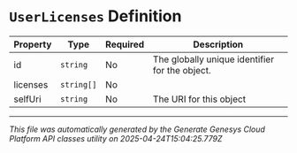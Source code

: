 # `UserLicenses` Definition

| Property | Type | Required | Description |
|----------|------|----------|-------------|
| id | `string` | No | The globally unique identifier for the object. |
| licenses | `string[]` | No |  |
| selfUri | `string` | No | The URI for this object |

---

*This file was automatically generated by the Generate Genesys Cloud Platform API classes utility on 2025-04-24T15:04:25.779Z*